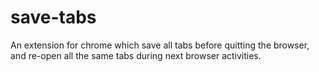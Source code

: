 # save-tabs
An extension for chrome which save all tabs before quitting the browser, and re-open all the same tabs during next browser activities.
